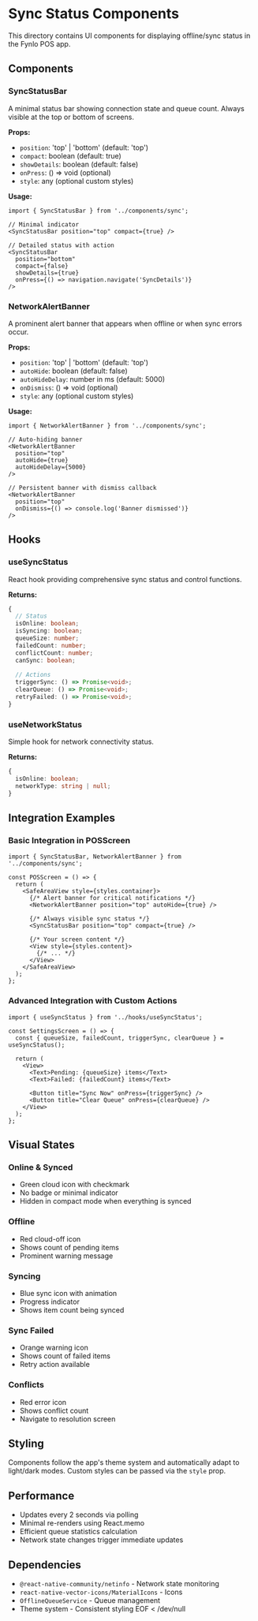 # Sync Status Components

This directory contains UI components for displaying offline/sync status in the Fynlo POS app.

## Components

### SyncStatusBar
A minimal status bar showing connection state and queue count. Always visible at the top or bottom of screens.

**Props:**
- `position`: 'top' | 'bottom' (default: 'top')
- `compact`: boolean (default: true)
- `showDetails`: boolean (default: false)
- `onPress`: () => void (optional)
- `style`: any (optional custom styles)

**Usage:**
```tsx
import { SyncStatusBar } from '../components/sync';

// Minimal indicator
<SyncStatusBar position="top" compact={true} />

// Detailed status with action
<SyncStatusBar 
  position="bottom" 
  compact={false} 
  showDetails={true}
  onPress={() => navigation.navigate('SyncDetails')}
/>
```

### NetworkAlertBanner
A prominent alert banner that appears when offline or when sync errors occur.

**Props:**
- `position`: 'top' | 'bottom' (default: 'top')
- `autoHide`: boolean (default: false)
- `autoHideDelay`: number in ms (default: 5000)
- `onDismiss`: () => void (optional)
- `style`: any (optional custom styles)

**Usage:**
```tsx
import { NetworkAlertBanner } from '../components/sync';

// Auto-hiding banner
<NetworkAlertBanner 
  position="top"
  autoHide={true}
  autoHideDelay={5000}
/>

// Persistent banner with dismiss callback
<NetworkAlertBanner 
  position="top"
  onDismiss={() => console.log('Banner dismissed')}
/>
```

## Hooks

### useSyncStatus
React hook providing comprehensive sync status and control functions.

**Returns:**
```typescript
{
  // Status
  isOnline: boolean;
  isSyncing: boolean;
  queueSize: number;
  failedCount: number;
  conflictCount: number;
  canSync: boolean;
  
  // Actions
  triggerSync: () => Promise<void>;
  clearQueue: () => Promise<void>;
  retryFailed: () => Promise<void>;
}
```

### useNetworkStatus
Simple hook for network connectivity status.

**Returns:**
```typescript
{
  isOnline: boolean;
  networkType: string | null;
}
```

## Integration Examples

### Basic Integration in POSScreen
```tsx
import { SyncStatusBar, NetworkAlertBanner } from '../components/sync';

const POSScreen = () => {
  return (
    <SafeAreaView style={styles.container}>
      {/* Alert banner for critical notifications */}
      <NetworkAlertBanner position="top" autoHide={true} />
      
      {/* Always visible sync status */}
      <SyncStatusBar position="top" compact={true} />
      
      {/* Your screen content */}
      <View style={styles.content}>
        {/* ... */}
      </View>
    </SafeAreaView>
  );
};
```

### Advanced Integration with Custom Actions
```tsx
import { useSyncStatus } from '../hooks/useSyncStatus';

const SettingsScreen = () => {
  const { queueSize, failedCount, triggerSync, clearQueue } = useSyncStatus();
  
  return (
    <View>
      <Text>Pending: {queueSize} items</Text>
      <Text>Failed: {failedCount} items</Text>
      
      <Button title="Sync Now" onPress={triggerSync} />
      <Button title="Clear Queue" onPress={clearQueue} />
    </View>
  );
};
```

## Visual States

### Online & Synced
- Green cloud icon with checkmark
- No badge or minimal indicator
- Hidden in compact mode when everything is synced

### Offline
- Red cloud-off icon
- Shows count of pending items
- Prominent warning message

### Syncing
- Blue sync icon with animation
- Progress indicator
- Shows item count being synced

### Sync Failed
- Orange warning icon
- Shows count of failed items
- Retry action available

### Conflicts
- Red error icon
- Shows conflict count
- Navigate to resolution screen

## Styling

Components follow the app's theme system and automatically adapt to light/dark modes. Custom styles can be passed via the `style` prop.

## Performance

- Updates every 2 seconds via polling
- Minimal re-renders using React.memo
- Efficient queue statistics calculation
- Network state changes trigger immediate updates

## Dependencies

- `@react-native-community/netinfo` - Network state monitoring
- `react-native-vector-icons/MaterialIcons` - Icons
- `OfflineQueueService` - Queue management
- Theme system - Consistent styling
EOF < /dev/null